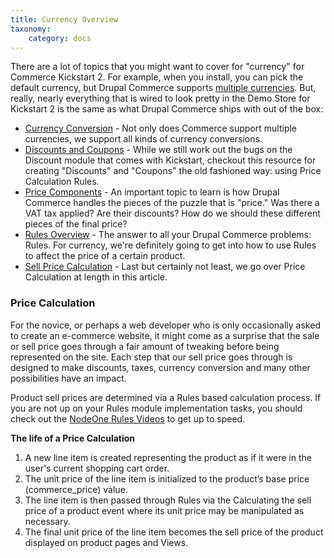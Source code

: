 ```yaml
---
title: Currency Overview
taxonomy:
    category: docs
---
```


<p>There are a lot of topics that you might want to cover for "currency" for Commerce Kickstart 2. For example, when you install, you can pick the default currency, but Drupal Commerce supports <a href="../../user-guide/pricing/#currency-conversion">multiple currencies</a>. But, really, nearly everything that is wired to look pretty in the Demo Store for Kickstart 2 is the same as what Drupal Commerce ships with out of the box:</p>
<ul>
<li><a href="../../user-guide/pricing/#currency-conversion">Currency Conversion</a> - Not only does Commerce support multiple currencies, we support all kinds of currency conversions.</li>
<li><a href="../../user-guide/pricing/#discounts-and-coupons">Discounts and Coupons</a> - While we still work out the bugs on the Discount module that comes with Kickstart, checkout this resource for creating "Discounts" and "Coupons" the old fashioned way: using Price Calculation Rules.</li>
<li><a href="../../user-guide/pricing/#price-components">Price Components</a> - An important topic to learn is how Drupal Commerce handles the pieces of the puzzle that is "price." Was there a VAT tax applied? Are their discounts? How do we should these different pieces of the final price?</li>
<li><a href="../../user-guide/pricing/#rules-overview">Rules Overview</a> - The answer to all your Drupal Commerce problems: Rules. For currency, we're definitely going to get into how to use Rules to affect the price of a certain product.</li>
<li><a href="../../user-guide/pricing/#sell-price-calculation">Sell Price Calculation</a> - Last but certainly not least, we go over Price Calculation at length in this article.</li>
</ul>
<h3>Price Calculation</h3>
<p>For the novice, or perhaps a web developer who is only occasionally asked to create an e-commerce website, it might come as a surprise that the sale or sell price goes through a fair amount of tweaking before being represented on the site. Each step that our sell price goes through is designed to make discounts, taxes, currency conversion and many other possibilities have an impact.</p>
<p>Product sell prices are determined via a Rules based calculation process. If you are not up on your Rules module implementation tasks, you should check out the <a href="http://dev.nodeone.se/node/984">NodeOne Rules Videos</a> to get up to speed.</p>
<p><strong>The life of a Price Calculation</strong></p>
<ol>
    <li>A new line item is created representing the product as if it were in the user's current shopping cart order.</li>
    <li>The unit price of the line item is initialized to the product’s base price (commerce_price) value.</li>
    <li>The line item is then passed through Rules via the Calculating the sell price of a product event where its unit price may be manipulated as necessary.</li>
    <li>The final unit price of the line item becomes the sell price of the product displayed on product pages and Views.</li>
</ol>